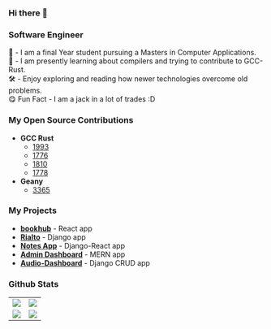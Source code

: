 ### Hi there 👋

<!--
**00AR/00AR** is a ✨ _special_ ✨ repository because its `README.md` (this file) appears on your GitHub profile.
-->
### Software Engineer

:office: - I am a final Year student pursuing a Masters in Computer Applications.<br>
:crab: - I am presently learning about compilers and trying to contribute to GCC-Rust.<br>
:hammer_and_wrench: - Enjoy exploring and reading how newer technologies overcome old problems.<br>
:yum: Fun Fact - I am a jack in a lot of trades :D<br>

### My Open Source Contributions
- **GCC Rust**
    - [1993](https://github.com/Rust-GCC/gccrs/pull/1933)
    - [1776](https://github.com/Rust-GCC/gccrs/pull/1776)
    - [1810](https://github.com/Rust-GCC/gccrs/pull/1810)
    - [1778](https://github.com/Rust-GCC/gccrs/pull/1778)
- **Geany**
    - [3365](https://github.com/geany/geany/pull/3365)

### My Projects
- [**bookhub**](https://github.com/00AR/bookhub) - React app
- [**Rialto**](https://github.com/00AR/rialto) - Django app
- [**Notes App**](https://github.com/00AR/notes_app) - Django-React app
- [**Admin Dashboard**](https://github.com/00AR/admin-dashboard) - MERN app
- [**Audio-Dashboard**](https://github.com/00AR/audio_dashboard) - Django CRUD app

### Github Stats

<table>
    <tr>
        <td>
            <img src="https://github-profile-trophy.vercel.app/?username=00AR&row=3&column=4&no-bg=true"/>
        </td>
        <td>
            <img src="https://github-readme-streak-stats.herokuapp.com/?user=00AR"/>
        </td> 
    </tr>
    <tr>
        <td>
            <img src="https://github-readme-stats.vercel.app/api?username=00AR&count_private=true&show_icons=true&theme=tokyonight"/>
        </td>
        <td>
            <img src="https://github-readme-stats.vercel.app/api/top-langs/?username=00AR&langs_count=10&layout=compact&hide=php,scss,css,html,batchfile,gherkin,freemarker,xslt,tsql,ruby,javascript"/>
        </td>
    </tr>
</table>
